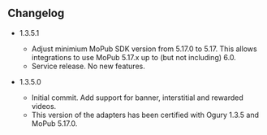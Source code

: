 ## Changelog
   * 1.3.5.1
     * Adjust minimium MoPub SDK version from 5.17.0 to 5.17. This allows integrations to use MoPub 5.17.x up to (but not including) 6.0.
     * Service release. No new features.

   * 1.3.5.0
     * Initial commit. Add support for banner, interstitial and rewarded videos.
     * This version of the adapters has been certified with Ogury 1.3.5 and MoPub 5.17.0.
